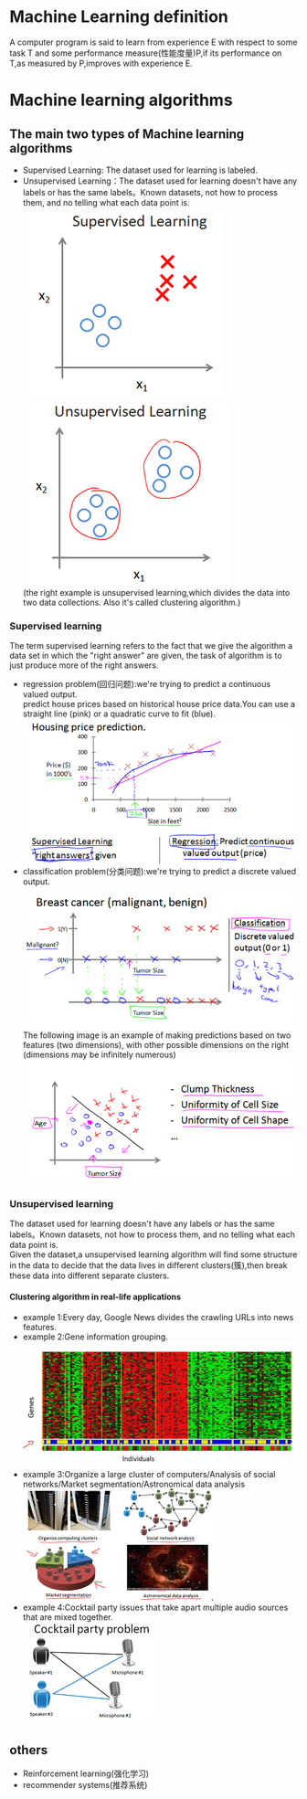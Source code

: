 # Machine Learning definition
A computer program is said to learn from experience E with respect to some task T and some performance measure(性能度量)P,if its performance on T,as measured by P,improves with experience E.  
# Machine learning algorithms
## The main two types of Machine learning algorithms
+ Supervised Learning: The dataset used for learning is labeled.  
+ Unsupervised Learning：The dataset used for learning doesn't have any labels or has the same labels。Known datasets, not how to process them, and no telling what each data point is.  
![content](https://github.com/MzjHarley/Machine-Learning/blob/main/IMG/ML%20Introduction%20and%20Basic%20Concepts/1.png)![content](https://github.com/MzjHarley/Machine-Learning/blob/main/IMG/ML%20Introduction%20and%20Basic%20Concepts/8.png)    
(the right example is unsupervised learning,which divides the data into two data collections. Also it's called clustering algorithm.)
### Supervised learning
The term supervised learning refers to the fact that we give the algorithm a data set in which the "right answer" are given, the task of algorithm is to just produce more of the right answers.  
+ regression problem(回归问题):we're trying to predict a continuous valued output.  
  predict house prices based on historical house price data.You can use a straight line (pink) or  a quadratic curve to fit (blue).  
  ![content](https://github.com/MzjHarley/Machine-Learning/blob/main/IMG/ML%20Introduction%20and%20Basic%20Concepts/2.png)
+ classification problem(分类问题):we're trying to predict a discrete valued output.  
  ![content](https://github.com/MzjHarley/Machine-Learning/blob/main/IMG/ML%20Introduction%20and%20Basic%20Concepts/3.png)  
  The following image is an example of making predictions based on two features (two dimensions), with other possible dimensions on the right (dimensions may be infinitely numerous)  
  ![content](https://github.com/MzjHarley/Machine-Learning/blob/main/IMG/ML%20Introduction%20and%20Basic%20Concepts/4.png)
### Unsupervised learning
The dataset used for learning doesn't have any labels or has the same labels。Known datasets, not how to process them, and no telling what each data point is.  
Given the dataset,a unsupervised learning algorithm will find some structure in the data to decide that the data lives in different clusters(簇),then break these data into different separate clusters.  
####  Clustering algorithm in real-life applications
+ example 1:Every day, Google News divides the crawling URLs into news features.  
+ example 2:Gene information grouping.  
![content](https://github.com/MzjHarley/Machine-Learning/blob/main/IMG/ML%20Introduction%20and%20Basic%20Concepts/9.png)  
+ example 3:Organize a large cluster of computers/Analysis of social networks/Market segmentation/Astronomical data analysis
![content](https://github.com/MzjHarley/Machine-Learning/blob/main/IMG/ML%20Introduction%20and%20Basic%20Concepts/10.png)  
+ example 4:Cocktail party issues that take apart multiple audio sources that are mixed together.  
![content](https://github.com/MzjHarley/Machine-Learning/blob/main/IMG/ML%20Introduction%20and%20Basic%20Concepts/11.png)  
## others
+ Reinforcement learning(强化学习) 
+ recommender systems(推荐系统)
